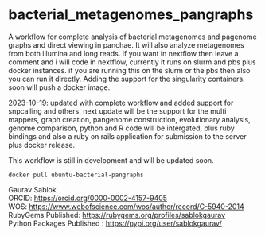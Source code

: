 # bacterial_metagenomes_pangraphs
A workflow for complete analysis of bacterial metagenomes and pagenome graphs and direct viewing in panchae. It will also analyze metagenomes from both illumina and long reads. If you want in nextflow then leave a comment and i will code in nextflow, currently it runs on slurm and pbs plus docker instances. if you are running this on the slurm or the pbs then also you can run it directly. Adding the support for the singularity containers. soon will push a docker image. 

2023-10-19: updated with complete workflow and added support for snpcalling and others. next update will be the support for the multi mappers, graph creation, pangenome construction, evolutionary analysis, genome comparison, python and R code will be intergated, plus ruby bindings and also a ruby on rails application for submission to the server plus docker release. 

This workflow is still in development and will be updated soon.

```
docker pull ubuntu-bacterial-pangraphs
```

Gaurav Sablok \
ORCID: https://orcid.org/0000-0002-4157-9405 \
WOS: https://www.webofscience.com/wos/author/record/C-5940-2014 \
RubyGems Published: https://rubygems.org/profiles/sablokgaurav \
Python Packages Published : https://pypi.org/user/sablokgaurav/
